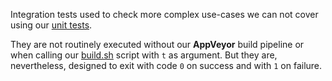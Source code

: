 Integration tests used to check more complex use-cases we can not cover using
our [unit tests](../src/tests/).

They are not routinely executed without our **AppVeyor** build pipeline or when
calling our [build.sh](../build.sh) script with `t` as argument. But they are,
nevertheless, designed to exit with code `0` on success and with `1` on failure.
